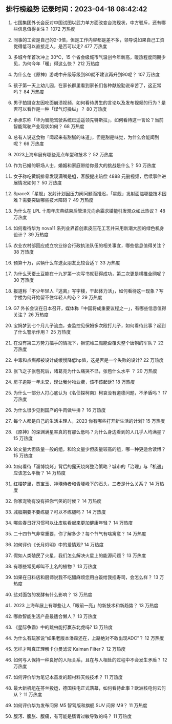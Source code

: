 
## 排行榜趋势 记录时间：2023-04-18 08:42:42
  
  1. 七国集团外长会反对中国试图以武力单方面改变台海现状，中方驳斥，还有哪些信息值得关注？ 1072 万热度
    
  2. 同事的工资是自己的2-3倍，但是工作内容都是差不多，领导说如果自己工资觉得低可以直接走人，是否可以走? 477 万热度
    
  3. 多城今年首次冲上 30℃，15 个省会级城市气温创今年新高，暖热程度同期少见，为何今年「暖」得这么快？ 212 万热度
    
  4. 为什么在《原神》游戏中升级等级到80就不建议再升到90呢？ 107 万热度
    
  5. 孩子第一天上幼儿园，在家长群里看到家长们各种献殷勤说辛苦了，这正常吗？ 84 万热度
    
  6. 男子拍摄女友因吃面崩溃视频，如何看待男生的言论以及发布视频的行为？是否可以看作是一种「煤气灯操纵」？ 80 万热度
    
  7. 余承东称「华为智能驾驶系统已遥遥领先特斯拉」，如何看待这一言论？当前智能驾驶产业现状如何？ 68 万热度
    
  8. 总有人说这食物「闻起来有甜腻的味道」，但是甜是味觉，为什么会能闻到呢？ 66 万热度
    
  9. 2023上海车展有哪些亮点车型和技术？ 52 万热度
    
  10. 作为已婚的职场人士，婚姻和家庭带给你最大的挑战是什么？ 50 万热度
    
  11. 女子称吃黄焖排骨发现满嘴是蛆，客服提出赔偿 4888 元删视频，后续事件进展情况如何？ 50 万热度
    
  12. SpaceX「星舰」发射计划因压力阀问题而推迟，「星舰」发射面临哪些技术困难？需要突破哪些技术障碍？ 49 万热度
    
  13. 为什么在 LPL 十周年庆典结束后管泽元向余霜求婚能引发观众如此热议？ 48 万热度
    
  14. 如何看待华为 nova11 系列业界首创素皮压花工艺并采用新潮大胆的绿色机身设计？ 39 万热度
    
  15. 农业农村部回应成立农业综合行政执法队伍的相关事宜，哪些信息值得关注？ 38 万热度
    
  16. 预算十万，买辆什么车送女朋友比较合适？ 33 万热度
    
  17. 为什么天蚕土豆能在十九岁第一次写书就获得成功，第二次更是横推全网呢？ 30 万热度
    
  18. 报道称「不少年轻人『逃离』写字楼，干起体力活」，如何看待这一现象？写字楼为何开始留不住年轻人的心？ 29 万热度
    
  19. G7 外长会议在日本召开，媒体称「中国将成重要议程之一」，有哪些信息值得关注？ 26 万热度
    
  20. 宝妈梦到七个月儿子流血，查监控见保姆多次殴打儿子，如何看待此事？起到了什么警示作用？ 25 万热度
    
  21. 在没有第三方势力插手的情况下，狮驼岭三魔能否覆灭整个唐朝的军队？ 22 万热度
    
  22. 中毒和点燃都被设计成缓慢降低hp值，这是否是一个失败的设计? 22 万热度
    
  23. 张飞之子张苞死后，诸葛亮为什么痛哭不已，张苞什么水平 ？ 20 万热度
    
  24. 房子逾期一年未交，现让我付物业费，该不该起诉? 18 万热度
    
  25. 为什么一部分人打心底认为《名侦探柯南》柯哀没有道德问题，不矛盾吗？ 17 万热度
    
  26. 为什么很少见到国产的牛肉做牛排？ 16 万热度
    
  27. 每个人都是自己的生活主理人，2023 你有哪些打开新生活的计划? 15 万热度
    
  28. 《原神》的深渊满星率真的有那么低吗？为什么身边看到的人几乎人均满星？ 15 万热度
    
  29. 论文量大但质量一般的组，和论文量少但质量较高的组，哪一种更适合读博？ 15 万热度
    
  30. 如何看待「淄博烧烤」背后的露天烧烤整治策略？城市的「治理」与「机遇」应该怎么平衡？ 14 万热度
    
  31. 红楼梦里，贾宝玉、神瑛侍者和青埂峰下的石头，三者是什么关系？ 14 万热度
    
  32. 你家宠物有没有把你气笑的时候？ 14 万热度
    
  33. 减脂期要不要练腿？可以不练腿吗？ 14 万热度
    
  34. 哪些春日好习惯可以让皮肤看起来更加健康年轻？ 14 万热度
    
  35. 二十四节气非常重要，你了解多少？每个节气有啥寓意？ 14 万热度
    
  36. 如何评价《长月烬明》中的爱情观? 14 万热度
    
  37. 假如人类殖民了火星，我们怎么解决火星上的能源问题？ 13 万热度
    
  38. 有哪些常见却叫不上名的植物？ 13 万热度
    
  39. 如果在日料店和厨师说我不吃醋麻烦您用白饭给我捏寿司，会怎么样？ 13 万热度
    
  40. 盐对面包的发酵有什么影响？ 13 万热度
    
  41. 2023 上海车展上有哪些让人「眼前一亮」的新技术和新趋势？ 13 万热度
    
  42. 哪款智能生活产品最适合懒人？ 13 万热度
    
  43. 《星际争霸》中的跳虫能打赢东北虎吗? 13 万热度
    
  44. 为什么有玩家说“如果老版本潘森还在，上路绝对不敢出现ADC”？ 12 万热度
    
  45. 怎样才叫真正理解卡尔曼滤波 Kalman Filter？ 12 万热度
    
  46. 如何与人保持一种良好的人际关系，且在与人相处的过程中不会发生矛盾？ 12 万热度
    
  47. 如何评价华为笔记本首发的超材料天线技术？ 11 万热度
    
  48. 最大新机组在芬兰投运，德国核电正式落幕，如何看待此事？欧洲核电何去何从？ 11 万热度
    
  49. 如何评价华为发布问界 M5 智驾版和旗舰 SUV 问界 M9？ 11 万热度
    
  50. 腹泻、腹胀、腹痛，有可能是肠胃过敏导致的吗？ 11 万热度
    